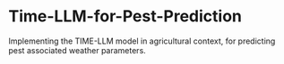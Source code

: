 # Time-LLM-for-Pest-Prediction
Implementing the TIME-LLM model in agricultural context, for predicting pest associated weather parameters.
